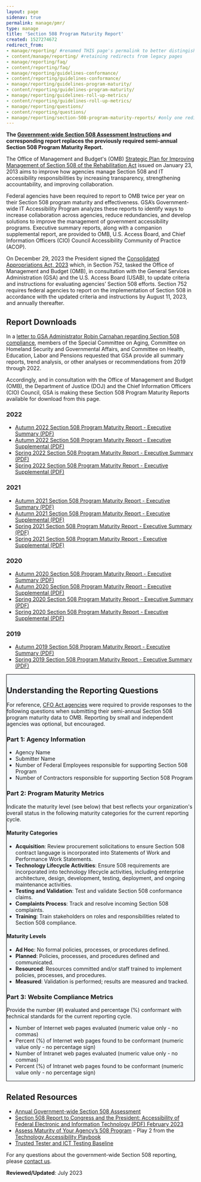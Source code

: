 ```yaml
---
layout: page
sidenav: true
permalink: manage/pmr/
type: manage
title: 'Section 508 Program Maturity Report'
created: 1527274672
redirect_from:
- manage/reporting/ #renamed THIS page's permalink to better distingish between Annual Section 508 Assessment
- content/manage/reporting/ #retaining redirects from legacy pages
- manage/reporting/faq/
- content/reporting/faq/
- manage/reporting/guidelines-conformance/
- content/reporting/guidelines-conformance/
- manage/reporting/guidelines-program-maturity/
- content/reporting/guidelines-program-maturity/
- manage/reporting/guidelines-roll-up-metrics/
- content/reporting/guidelines-roll-up-metrics/
- manage/reporting/questions/
- content/reporting/questions/
- manage/reporting/section-508-program-maturity-reports/ #only one redirect for this page, as there is no legacy page
---
```


**The [Government-wide Section 508 Assessment Instructions]({{site.baseurl}}/manage/section-508-assessment/) and corresponding report replaces the previously required semi-annual Section 508 Program Maturity Report.**

The Office of Management and Budget's (OMB) <a href="https://obamawhitehouse.archives.gov/sites/default/files/omb/procurement/memo/strategic-plan-508-compliance.pdf" target="_blank">Strategic Plan for Improving Management of Section 508 of the Rehabilitation Act</a> issued on January 23, 2013 aims to improve how agencies manage Section 508 and IT accessibility responsibilities by increasing transparency, strengthening accountability, and improving collaboration.

Federal agencies have been required to report to OMB twice per year on their Section 508 program maturity and effectiveness. GSA’s Government-wide IT Accessibility Program analyzes these reports to identify ways to increase collaboration across agencies, reduce redundancies, and develop solutions to improve the management of government accessibility programs. Executive summary reports, along with a companion supplemental report, are provided to OMB, U.S. Access Board, and Chief Information Officers (CIO) Council Accessibility Community of Practice (ACOP).

On December 29, 2023 the President signed the <a href="https://www.appropriations.senate.gov/imo/media/doc/JRQ121922.PDF#page=651" target="_blank">Consolidated Appropriations Act, 2023</a> which, in Section 752, tasked the Office of Management and Budget (OMB), in consultation with the General Services Administration (GSA) and the U.S. Access Board (USAB), to update criteria and instructions for evaluating agencies’ Section 508 efforts.  Section 752 requires federal agencies to report on the implementation of Section 508 in accordance with the updated criteria and instructions by August 11, 2023, and annually thereafter.

## Report Downloads
In a <a href="https://www.aging.senate.gov/imo/media/doc/letter_to_gsa_administrator_robin_carnahan_re_section_508_compliance.pdf" target="_blank">letter to GSA Administrator Robin Carnahan regarding Section 508 compliance</a>, members of the Special Committee on Aging, Committee on Homeland Security and Governmental Affairs, and Committee on Health, Education, Labor and Pensions requested that GSA provide all summary reports, trend analysis, or other analyses or recommendations from 2019 through 2022.

Accordingly, and in consultation with the Office of Management and Budget (OMB), the Department of Justice (DOJ) and the Chief Information Officers (CIO) Council, GSA is making these Section 508 Program Maturity Reports available for download from this page.

### 2022
* <a href="https://assets.section508.gov/files/reports/2022%20Autumn%20Section%20508%20Program%20Maturity%20Report%20-%20Executive%20Summary.pdf" target="_blank">Autumn 2022 Section 508 Program Maturity Report - Executive Summary (PDF)</a>
* <a href="https://assets.section508.gov/files/reports/2022%20Autumn%20Section%20508%20Program%20Maturity%20Report%20-%20Executive%20Supplemental.pdf" target="_blank">Autumn 2022 Section 508 Program Maturity Report - Executive Supplemental (PDF)</a>
* <a href="https://assets.section508.gov/files/reports/2022%20Spring%20Section%20508%20Program%20Maturity%20Report%20-%20Executive%20Summary.pdf" target="_blank">Spring 2022 Section 508 Program Maturity Report - Executive Summary (PDF)</a>
* <a href="https://assets.section508.gov/files/reports/2022%20Spring%20Section%20508%20Program%20Maturity%20Report%20-%20Executive%20Supplemental.pdf" target="_blank">Spring 2022 Section 508 Program Maturity Report - Executive Supplemental (PDF)</a>

### 2021
* <a href="https://assets.section508.gov/files/reports/2021%20Autumn%20Section%20508%20Program%20Maturity%20Report%20-%20Executive%20Summary.pdf" target="_blank">Autumn 2021 Section 508 Program Maturity Report - Executive Summary (PDF)</a>
* <a href="https://assets.section508.gov/files/reports/2021%20Autumn%20section%20508%20Program%20Maturity%20Report%20-%20Executive%20Supplemental.pdf" target="_blank">Autumn 2021 Section 508 Program Maturity Report - Executive Supplemental (PDF)</a>
* <a href="https://assets.section508.gov/files/reports/2021%20Spring%20Section%20508%20Program%20Maturity%20Report%20-%20Executive%20Summary.pdf" target="_blank">Spring 2021 Section 508 Program Maturity Report - Executive Summary (PDF)</a>
* <a href="https://assets.section508.gov/files/reports/2021%20Spring%20Section%20508%20Program%20Maturity%20Report%20-%20Executive%20Supplemental.pdf" target="_blank">Spring 2021 Section 508 Program Maturity Report - Executive Supplemental (PDF)</a>

### 2020
* <a href="https://assets.section508.gov/files/reports/2020%20Autumn%20Section%20508%20Program%20Maturity%20Report%20-%20Executive%20Summary.pdf" target="_blank">Autumn 2020 Section 508 Program Maturity Report - Executive Summary (PDF)</a>
* <a href="https://assets.section508.gov/files/reports/2020%20Autumn%20Section%20508%20Program%20Maturity%20Report%20-%20Executive%20Supplemental.pdf" target="_blank">Autumn 2020 Section 508 Program Maturity Report - Executive Supplemental (PDF)</a>
* <a href="https://assets.section508.gov/files/reports/2020%20Spring%20Section%20508%20Program%20Maturity%20Report%20-%20Executive%20Summary.pdf" target="_blank">Spring 2020 Section 508 Program Maturity Report - Executive Summary (PDF)</a>
* <a href="https://assets.section508.gov/files/reports/2020%20Spring%20Section%20508%20Program%20Maturity%20Report%20-%20Executive%20Supplemental.pdf" target="_blank">Spring 2020 Section 508 Program Maturity Report - Executive Supplemental (PDF)</a>

### 2019
* <a href="https://assets.section508.gov/files/reports/2019%20Autumn%20Section%20508%20Program%20Maturity%20Report%20-%20Executive%20Summary.pdf" target="_blank">Autumn 2019 Section 508 Program Maturity Report - Executive Summary (PDF)</a>
* <a href="https://assets.section508.gov/files/reports/2019%20Spring%20Section%20508%20Program%20Maturity%20Report%20-%20Executive%20Summary.pdf" target="_blank">Spring 2019 Section 508 Program Maturity Report - Executive Summary (PDF)</a>

<div style="width: 100%; border: 1px solid black; background-color: #f5f9fc;" class="border-base radius-lg padding-1">
<h2><strong>Understanding the Reporting Questions</strong></h2>

<p>For reference, <a href="{{site.baseurl}}/content/glossary#agency">CFO Act agencies</a> were required to provide responses to the following questions when submitting their semi-annual Section 508 program maturity data to OMB. Reporting by small and independent agencies was optional, but encouraged.</p>

<h3><strong>Part 1: Agency Information</strong></h3>
<ul>
  <li>Agency Name</li>
  <li>Submitter Name</li>
  <li>Number of Federal Employees responsible for supporting Section 508 Program</li>
  <li>Number of Contractors responsible for supporting Section 508 Program</li>
</ul>

<h3><strong>Part 2: Program Maturity Metrics</strong></h3>
<p>Indicate the maturity level (see below) that best reflects your organization's overall status in the following maturity categories for the current reporting cycle.</p>

<h4><strong>Maturity Categories</strong></h4>
<ul>
  <li><strong>Acquisition</strong>: Review procurement solicitations to ensure Section 508 contract language is incorporated into Statements of Work and Performance Work Statements.</li>
  <li><strong>Technology Lifecycle Activities</strong>: Ensure 508 requirements are incorporated into technology lifecycle activities, including enterprise architecture, design, development, testing, deployment, and ongoing maintenance activities.</li>
  <li><strong>Testing and Validation</strong>: Test and validate Section 508 conformance claims.</li>
  <li><strong>Complaints Process</strong>: Track and resolve incoming Section 508 complaints.</li>
  <li><strong>Training</strong>: Train stakeholders on roles and responsibilities related to Section 508 compliance.</li>
</ul>

<h4><strong>Maturity Levels</strong></h4>
<ul>
  <li><strong>Ad Hoc</strong>: No formal policies, processes, or procedures defined.</li>
  <li><strong>Planned</strong>: Policies, processes, and procedures defined and communicated.</li>
  <li><strong>Resourced</strong>: Resources committed and/or staff trained to implement policies, processes, and procedures.</li>
  <li><strong>Measured</strong>: Validation is performed; results are measured and tracked.</li>
</ul>

<h3><strong>Part 3: Website Compliance Metrics</strong></h3>
<p>Provide the number (#) evaluated and percentage (%) conformant with technical standards for the current reporting cycle.</p>
<ul>
  <li>Number of Internet web pages evaluated (numeric value only - no commas)</li>
  <li>Percent (%) of Internet web pages found to be conformant (numeric value only - no percentage sign)</li>
  <li>Number of Intranet web pages evaluated (numeric value only - no commas)</li>
  <li>Percent (%) of Intranet web pages found to be conformant (numeric value only - no percentage sign)</li>
</ul>
</div>

## Related Resources
  * [Annual Government-wide Section 508 Assessment]({{site.baseurl}}/manage/section-508-assessment/)
  * <a href="https://www.justice.gov/crt/page/file/1569331/download" target="_blank">Section 508 Report to Congress and the President: Accessibility of Federal Electronic and Information Technology (PDF) February 2023</a>
  * [Assess Maturity of Your Agency’s 508 Program](https://www.section508.gov/tools/playbooks/technology-accessibility-playbook-intro/play02) - Play 2 from the [Technology Accessibility Playbook](/tools/playbooks/technology-accessibility-playbook-intro)
  * [Trusted Tester and ICT Testing Baseline](https://www.section508.gov/test/trusted-tester/)

For any questions about the government-wide Section 508 reporting, please [contact us]({{base.siteurl}}/contact-us/).

**Reviewed/Updated**: July 2023
